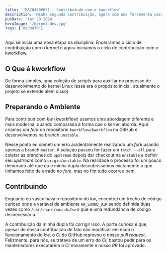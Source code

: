 ```yaml
---
title: '[MAC0470#05] - Contribuindo com o kworkflow'
description: 'Minha segunda contribuição, agora com uma ferramenta para o kernel'
pubDate: 'Apr 20 2024'
heroImage: '/kernel-dev.jpg'
tags: ['mac0470']
---
```


Aqui se inicia uma nova etapa na disciplina. Encerramos o ciclo de contribuição com o kernel e agora iniciamos o ciclo de contribuição com o kworkflow.

## O Que é kworkflow

De forma simples, uma coleção de _scripts_ para auxiliar no processo de desenvolvimento do kernel Linux (esse era o propósito inicial, atualmente o projeto se extende além disso). 

## Preparando o Ambiente

Para contribuir com _kw_ (kworkflow) usamos uma abordagem diferente e mais moderna, quando comparada à forma que o kernel aborda. Aqui criamos um _fork_ do repositório `kworkflow/kworkflow` no GitHub e desenvolvemos na branch `unstable`.

Nesse ponto eu cometi um erro acidentalmente realizando um _fork_ usando apenas a branch `master`. A solução passou for fazer um `fetch --all` para coletar as branches do `upstream` depois dar checkout na `unstable` e definir seu _upstream_ como `origin/unstable`. Na realidade o processo foi um pouco demorado até que eu e minha dupla descobrissemos exatamente o que tinhamos feito de errado no _fork_, mas no fim tudo ocorreu bem.

## Contribuindo

Enquanto eu vasculhava o repositório do _kw_, encontrei um trecho de código curioso onde a variável de ambiente `KW_SOUND_DIR` sendo definida duas vezes como `/usr/share/sounds/kw` o que e uma redundância de código desnecessária.

A contribuição da minha dupla foi corrigir isso. A parte curiosa é que, apesar de nossa contribuição de fato não modificar em nada o funcionamento do _kw_, o _CI_ do GitHub reprovou o nosso _pull request_. Felizmente, para nós, se tratava de um erro do _CI_, bastou pedir para os mantenedores executarem o _CI_ novamente e nosso _PR_ foi aprovado.
